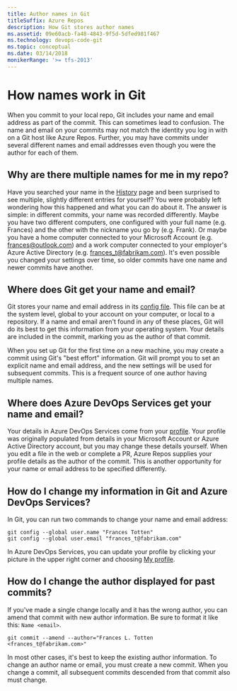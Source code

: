 ```yaml
---
title: Author names in Git
titleSuffix: Azure Repos
description: How Git stores author names
ms.assetid: 09e60acb-fa48-4843-9f5d-5dfed981f467
ms.technology: devops-code-git 
ms.topic: conceptual
ms.date: 03/14/2018
monikerRange: '>= tfs-2013'
---
```



# How names work in Git

When you commit to your local repo, Git includes your name and email address as part of the commit.
This can sometimes lead to confusion.
The name and email on your commits may not match the identity you log in with on a Git host like Azure Repos.
Further, you may have commits under several different names and email addresses even though you were the author for each of them.

## Why are there multiple names for me in my repo?

Have you searched your name in the [History](commit-history.md) page and been surprised to see multiple, slightly different entries for yourself?
You were probably left wondering how this happened and what you can do about it.
The answer is simple: in different commits, your name was recorded differently.
Maybe you have two different computers, one configured with your full name (e.g. Frances) and the other with the nickname you go by (e.g. Frank).
Or maybe you have a home computer connected to your Microsoft Account (e.g. frances@outlook.com) and a work computer connected to your employer's Azure Active Directory (e.g. frances_t@fabrikam.com).
It's even possible you changed your settings over time, so older commits have one name and newer commits have another.

## Where does Git get your name and email?

Git stores your name and email address in its [config file](https://git-scm.com/docs/git-config).
This file can be at the system level, global to your account on your computer, or local to a repository.
If a name and email aren't found in any of these places, Git will do its best to get this information from your operating system.
Your details are included in the commit, marking you as the author of that commit.

When you set up Git for the first time on a new machine, you may create a commit using Git's "best effort" information.
Git will prompt you to set an explicit name and email address, and the new settings will be used for subsequent commits.
This is a frequent source of one author having multiple names.

## Where does Azure DevOps Services get your name and email?

Your details in Azure DevOps Services come from your [profile](https://app.vssps.visualstudio.com/profile/view).
Your profile was originally populated from details in your Microsoft Account or Azure Active Directory account, but you may change these details yourself.
When you edit a file in the web or complete a PR, Azure Repos supplies your profile details as the author of the commit.
This is another opportunity for your name or email address to be specified differently.

## How do I change my information in Git and Azure DevOps Services?

In Git, you can run two commands to change your name and email address:

```
git config --global user.name "Frances Totten"
git config --global user.email "frances_t@fabrikam.com"
```

In Azure DevOps Services, you can update your profile by clicking your picture in the upper right corner and choosing [My profile](../../organizations/settings/set-your-preferences.md).

## How do I change the author displayed for past commits?

If you've made a single change locally and it has the wrong author, you can amend that commit with new author information. Be sure to format it like this: `Name <email>`.

```
git commit --amend --author="Frances L. Totten <frances_t@fabrikam.com>"
```

In most other cases, it's best to keep the existing author information.
To change an author name or email, you must create a new commit.
When you change a commit, all subsequent commits descended from that commit also must change.

